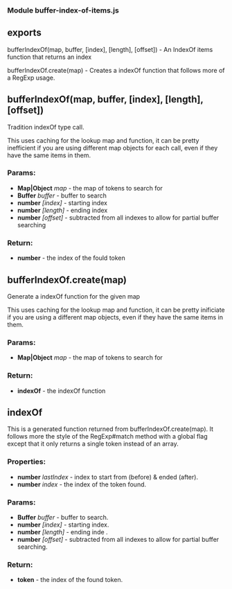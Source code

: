 ### Module buffer-index-of-items.js

## exports

bufferIndexOf(map, buffer, [index], [length], [offset]) - An IndexOf items function that returns an index

bufferIndexOf.create(map) - Creates a indexOf function that follows more of a RegExp usage.

## bufferIndexOf(map, buffer, [index], [length], [offset])

Tradition indexOf type call.

This uses caching for the lookup map and function, it can be pretty
inefficient if you are using different map objects for each call, even if 
they have the same items in them.


### Params:

* **Map|Object** *map* - the map of tokens to search for
* **Buffer** *buffer* - buffer to search
* **number** *[index]* - starting index
* **number** *[length]* - ending index
* **number** *[offset]* - subtracted from all indexes to allow for                              partial buffer searching

### Return:

* **number** - the index of the fould token

## bufferIndexOf.create(map)

Generate a indexOf function for the given map

This uses caching for the lookup map and function, it can be pretty
inificiate if you are using a different map objects, even if they have
the same items in them.

### Params:

* **Map|Object** *map* - the map of tokens to search for

### Return:

* **indexOf** - the indexOf function

## indexOf

This is a generated function returned from bufferIndexOf.create(map).  It follows more the 
style of the RegExp#match method with a global flag except that it only returns a single 
token instead of an array.

### Properties:

* **number** *lastIndex* - index to start from (before) & ended (after).
* **number** *index* - the index of the token found.

### Params:

* **Buffer** *buffer* - buffer to search.
* **number** *[index]* - starting index.
* **number** *[length]* - ending inde .
* **number** *[offset]* - subtracted from all indexes to allow for                              partial buffer searching.

### Return:

* **token** - the index of the found token.

